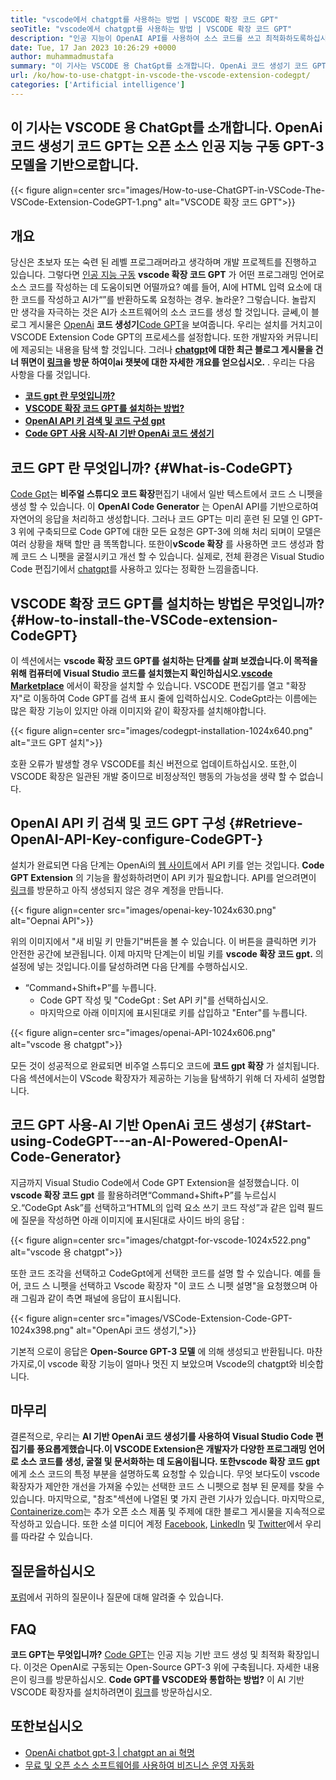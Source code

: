 ```yaml
---
title: "vscode에서 chatgpt를 사용하는 방법 | VSCODE 확장 코드 GPT" 
seoTitle: "vscode에서 chatgpt를 사용하는 방법 | VSCODE 확장 코드 GPT" 
description: "인공 지능이 OpenAI API를 사용하여 소스 코드를 쓰고 최적화하도록하십시오. VSCODE Extension Code GPT는 오픈 소스 NLP 모델 인 GPT-3으로 구동됩니다." 
date: Tue, 17 Jan 2023 10:26:29 +0000
author: muhammadmustafa
summary: "이 기사는 VSCODE 용 ChatGpt를 소개합니다. OpenAi 코드 생성기 코드 GPT는 오픈 소스 인공 지능 구동 GPT-3 모델을 기반으로합니다." 
url: /ko/how-to-use-chatgpt-in-vscode-the-vscode-extension-codegpt/
categories: ['Artificial intelligence']
---
```


## **이 기사는 VSCODE 용 ChatGpt를 소개합니다. OpenAi 코드 생성기 코드 GPT는 오픈 소스 인공 지능 구동 GPT-3 모델을 기반으로합니다.** 

{{< figure align=center src="images/How-to-use-ChatGPT-in-VSCode-The-VSCode-Extension-CodeGPT-1.png" alt="VSCODE 확장 코드 GPT">}}


## 개요
당신은 초보자 또는 숙련 된 레벨 프로그래머라고 생각하며 개발 프로젝트를 진행하고 있습니다. 그렇다면 [인공 지능 구동][1] **vscode 확장 코드 GPT** 가 어떤 프로그래밍 언어로 소스 코드를 작성하는 데 도움이되면 어떨까요? 예를 들어, AI에 HTML 입력 요소에 대한 코드를 작성하고 AI가“”를 반환하도록 요청하는 경우. 놀라운?
그렇습니다. 놀랍지 만 생각을 자극하는 것은 AI가 소프트웨어의 소스 코드를 생성 할 것입니다. 글쎄,이 블로그 게시물은 [OpenAi][2] **코드 생성기**[Code GPT][3]을 보여줍니다. 우리는 설치를 거치고이 VSCODE Extension Code GPT의 프로세스를 설정합니다. 또한 개발자와 커뮤니티에 제공되는 내용을 탐색 할 것입니다. 그러나 **[chatgpt][5]**에 대한 최근 블로그 게시물을 건너 뛰면이 [링크][6]을 방문 하여이**ai 챗봇에 대한 자세한 개요를 얻으십시오.** .
우리는 다음 사항을 다룰 것입니다.
* [ **코드 gpt 란 무엇입니까?** ][7]
* [ **VSCODE 확장 코드 GPT를 설치하는 방법?** ][8]
* [ **OpenAI API 키 검색 및 코드 구성 gpt** ][9]
* [ **Code GPT 사용 시작-AI 기반 OpenAi 코드 생성기** ][10]

## 코드 GPT 란 무엇입니까? {#What-is-CodeGPT}

[Code Gpt][3]는 **비주얼 스튜디오 코드 확장**편집기 내에서 일반 텍스트에서 코드 스 니펫을 생성 할 수 있습니다. 이 **OpenAI Code Generator** 는 OpenAI API를 기반으로하여 자연어의 응답을 처리하고 생성합니다. 그러나 코드 GPT는 미리 훈련 된 모델 인 GPT-3 위에 구축되므로 Code GPT에 대한 모든 요청은 GPT-3에 의해 처리 되며이 모델은 여러 상황을 채택 할만 큼 똑똑합니다. 또한이**vScode 확장** 를 사용하면 코드 생성과 함께 코드 스 니펫을 굴절시키고 개선 할 수 있습니다. 실제로, 전체 환경은 Visual Studio Code 편집기에서 [chatgpt][11]를 사용하고 있다는 정확한 느낌을줍니다.

## VSCODE 확장 코드 GPT를 설치하는 방법은 무엇입니까? {#How-to-install-the-VSCode-extension-CodeGPT}

이 섹션에서는 **vscode 확장 코드 GPT를 설치하는 단계를 살펴 보겠습니다.**이 목적을 위해 컴퓨터에 Visual Studio 코드를 설치했는지 확인하십시오.**[vscode Marketplace][12]** 에서이 확장을 설치할 수 있습니다.
VSCODE 편집기를 열고 "확장자"로 이동하여 Code GPT를 검색 표시 줄에 입력하십시오. CodeGpt라는 이름에는 많은 확장 기능이 있지만 아래 이미지와 같이 확장자를 설치해야합니다.

{{< figure align=center src="images/codegpt-installation-1024x640.png" alt="코드 GPT 설치">}}

호환 오류가 발생할 경우 VSCODE를 최신 버전으로 업데이트하십시오. 또한,이 VSCODE 확장은 일관된 개발 중이므로 비정상적인 행동의 가능성을 생략 할 수 없습니다.

## OpenAI API 키 검색 및 코드 GPT 구성 {#Retrieve-OpenAI-API-Key-configure-CodeGPT-}

설치가 완료되면 다음 단계는 OpenAi의 [웹 사이트][13]에서 API 키를 얻는 것입니다. **Code GPT Extension** 의 기능을 활성화하려면이 API 키가 필요합니다. API를 얻으려면이 [링크][13]를 방문하고 아직 생성되지 않은 경우 계정을 만듭니다.

{{< figure align=center src="images/openai-key-1024x630.png" alt="Oepnai API">}}

위의 이미지에서 "새 비밀 키 만들기"버튼을 볼 수 있습니다. 이 버튼을 클릭하면 키가 안전한 공간에 보관됩니다. 이제 마지막 단계는이 비밀 키를 **vscode 확장 코드 gpt.** 의 설정에 넣는 것입니다.이를 달성하려면 다음 단계를 수행하십시오.
* “Command+Shift+P”를 누릅니다.
  * Code GPT 작성 및 "CodeGpt : Set API 키"를 선택하십시오.
  * 마지막으로 아래 이미지에 표시된대로 키를 삽입하고 "Enter"를 누릅니다.

{{< figure align=center src="images/openai-API-1024x606.png" alt="vscode 용 chatgpt">}}

모든 것이 성공적으로 완료되면 비주얼 스튜디오 코드에 **코드 gpt 확장** 가 설치됩니다. 다음 섹션에서는이 VScode 확장자가 제공하는 기능을 탐색하기 위해 더 자세히 설명합니다.

## 코드 GPT 사용-AI 기반 OpenAi 코드 생성기 {#Start-using-CodeGPT---an-AI-Powered-OpenAI-Code-Generator}

지금까지 Visual Studio Code에서 Code GPT Extension을 설정했습니다. 이 **vscode 확장 코드 gpt** 를 활용하려면“Command+Shift+P”를 누르십시오.“CodeGpt Ask”를 선택하고“HTML의 입력 요소 쓰기 코드 작성”과 같은 입력 필드에 질문을 작성하면 아래 이미지에 표시된대로 사이드 바의 응답 :

{{< figure align=center src="images/chatgpt-for-vscode-1024x522.png" alt="vscode 용 chatgpt">}}

또한 코드 조각을 선택하고 CodeGpt에게 선택한 코드를 설명 할 수 있습니다. 예를 들어, 코드 스 니펫을 선택하고 Vscode 확장자 "이 코드 스 니펫 설명"을 요청했으며 아래 그림과 같이 측면 패널에 응답이 표시됩니다.

{{< figure align=center src="images/VSCode-Extension-Code-GPT-1024x398.png" alt="OpenApi 코드 생성기,">}}

기본적 으로이 응답은 **Open-Source GPT-3 모델** 에 의해 생성되고 반환됩니다. 마찬가지로,이 vscode 확장 기능이 얼마나 멋진 지 보았으며 Vscode의 chatgpt와 비슷합니다.

## 마무리
결론적으로, 우리는 **AI 기반 OpenAi 코드 생성기를 사용하여 Visual Studio Code 편집기를 풍요롭게했습니다.**이 VSCODE Extension은 개발자가 다양한 프로그래밍 언어로 소스 코드를 생성, 굴절 및 문서화하는 데 도움이됩니다. 또한**vscode 확장 코드 gpt** 에게 소스 코드의 특정 부분을 설명하도록 요청할 수 있습니다. 무엇 보다도이 vscode 확장자가 제안한 개선을 가져올 수있는 선택한 코드 스 니펫으로 첨부 된 문제를 찾을 수 있습니다. 마지막으로, "참조"섹션에 나열된 몇 가지 관련 기사가 있습니다.
마지막으로, [Containerize.com][4]는 추가 오픈 소스 제품 및 주제에 대한 블로그 게시물을 지속적으로 작성하고 있습니다. 또한 소셜 미디어 계정 [Facebook][14], [LinkedIn][15] 및 [Twitter][16]에서 우리를 따라갈 수 있습니다.

## 질문을하십시오
[포럼][17]에서 귀하의 질문이나 질문에 대해 알려줄 수 있습니다.

## FAQ
**코드 GPT는 무엇입니까?** 
[Code GPT][3]는 인공 지능 기반 코드 생성 및 최적화 확장입니다. 이것은 OpenAI로 구동되는 Open-Source GPT-3 위에 구축됩니다. 자세한 내용은이 링크를 방문하십시오.
**Code GPT를 VSCODE와 통합하는 방법?** 
이 AI 기반 VSCODE 확장자를 설치하려면이 [링크][9]를 방문하십시오.

## 또한보십시오
  * [OpenAi chatbot gpt-3 | chatgpt an ai 혁명][6]
  * [무료 및 오픈 소스 소프트웨어를 사용하여 비즈니스 운영 자동화][18]



[1]: https://blog.containerize.com/category/artificial-intelligence/
[2]: https://openai.com/
[3]: https://marketplace.visualstudio.com/items?itemName=timkmecl.codegpt3
[4]: https://www.containerize.com/
[5]: https://en.wikipedia.org/wiki/GPT-3
[6]: https://blog.containerize.com/artificial-intelligence/what-is-openai-chatbot-gpt-3-chatgpt-an-ai-revolution/
[7]: #What-is-CodeGPT
[8]: #How-to-install-the-VSCode-extension-CodeGPT
[9]: #Retrieve-OpenAI-API-Key-configure-CodeGPT-
[10]: #Start-using-CodeGPT---an-AI-Powered-OpenAI-Code-Generator
[11]: https://openai.com/blog/chatgpt/
[12]: https://marketplace.visualstudio.com/vscode
[13]: https://beta.openai.com/account/api-keys
[14]: https://web.facebook.com/containerize
[15]: https://www.linkedin.com/company/containerize/
[16]: https://twitter.com/containerize_co
[17]: https://forum.containerize.com/
[18]: https://blog.containerize.com/blogging/automate-business-operations-using-open-source-software/
